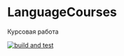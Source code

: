 # LanguageCourses
Курсовая работа

[![build and test](https://github.com/d1amond09/LanguageCourses/actions/workflows/dotnet-desktop.yml/badge.svg)](https://github.com/d1amond09/LanguageCourses/actions/workflows/dotnet-desktop.yml)

